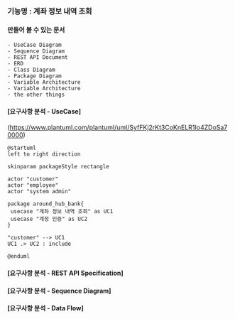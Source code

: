 ### 기능명 : 계좌 정보 내역 조회 

#### 만들어 볼 수 있는 문서
	- UseCase Diagram
	- Sequence Diagram
	- REST API Document
	- ERD
	- Class Diagram
	- Package Diagram
	- Variable Architecture
	- Variable Architecture
	- the other things
	
	
#### [요구사항 분석 - UseCase]
(https://www.plantuml.com/plantuml/uml/SyfFKj2rKt3CoKnELR1Io4ZDoSa70000)  
```
@startuml
left to right direction

skinparam packageStyle rectangle

actor "customer"
actor "employee"
actor "system admin"

package around_hub_bank{
 usecase "계좌 정보 내역 조회" as UC1
 usecase "계정 인증" as UC2
}

"customer" --> UC1
UC1 .> UC2 : include

@enduml
```


#### [요구사항 분석 - REST API Specification]

#### [요구사항 분석 - Sequence Diagram]

#### [요구사항 분석 - Data Flow]
